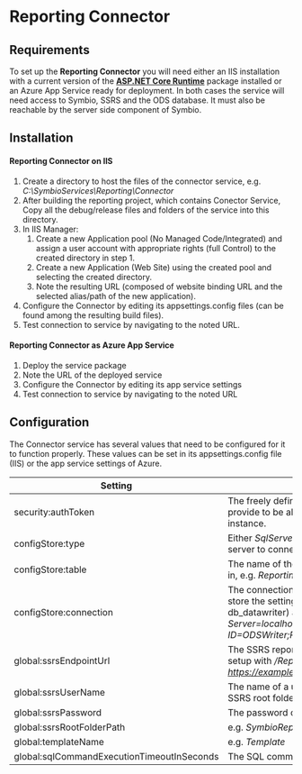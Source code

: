 # Reporting Connector 


## Requirements

To set up the **Reporting Connector** you will need either an IIS installation with a current version of the **[ASP.NET Core Runtime](https://dotnet.microsoft.com/download)** package installed or an Azure App Service ready for deployment. In both cases the service will need access to Symbio, SSRS and the ODS database. It must also be reachable by the server side component of Symbio.

## Installation

#### Reporting Connector on IIS
1. Create a directory to host the files of the connector service, e.g. _C:\SymbioServices\Reporting\Connector_
2. After building the reporting project, which contains Conector Service, Copy all the debug/release files and folders of the service into this directory.
3. In IIS Manager:
    1. Create a new Application pool (No Managed Code/Integrated) and assign a user account with appropriate rights (full Control) to the created directory in step 1.
    2. Create a new Application (Web Site) using the created pool and selecting the created directory.
    3. Note the resulting URL (composed of website binding URL and the selected alias/path of the new application).
4. Configure the Connector by editing its appsettings.config files (can be found among the resulting build files). 
5. Test connection to service by navigating to the noted URL.

#### Reporting Connector as Azure App Service

1. Deploy the service package
2. Note the URL of the deployed service
3. Configure the Connector by editing its app service settings
4. Test connection to service by navigating to the noted URL


## Configuration


The Connector service has several values that need to be configured for it to function properly. These values can be set in its appsettings.config file (IIS) or the app service settings of Azure.

| Setting | Meaning |
| ------- | ------- |
| security:authToken | The freely defineable token string that Symbio needs to provide to be allowed access to this connector service instance. |
| configStore:type | Either _SqlServer_ or _AzureTableStorage_; the type of database server to connect to. |
| configStore:table | The name of the table to manage connector service settings in, e.g. _ReportingConfig_. |
| configStore:connection | The connection string to use for connecting to a database to store the settings table in. DBO rights (e.g. db_owner or db_datawriter) are needed to create the table, e.g. _Server=localhost;Database=ODS;User ID=ODSWriter;Password=ODSWriterPwd_|
| global:ssrsEndpointUrl | The SSRS reporting service endpoint URL noted during SSRS setup with _/ReportService2010.asmx_ appended, e.g. _https://example.com/ReportServer/ReportService2010.asmx_. |
| global:ssrsUserName | The name of a user which has management access to the SSRS root folder path given above. |
| global:ssrsPassword | The password of the user named above. |
| global:ssrsRootFolderPath | e.g. _SymbioReporting_  |
| global:templateName | e.g. _Template_ |
| global:sqlCommandExecutionTimeoutInSeconds | The SQL command execution timeout in seconds, e.g. 7200. |



